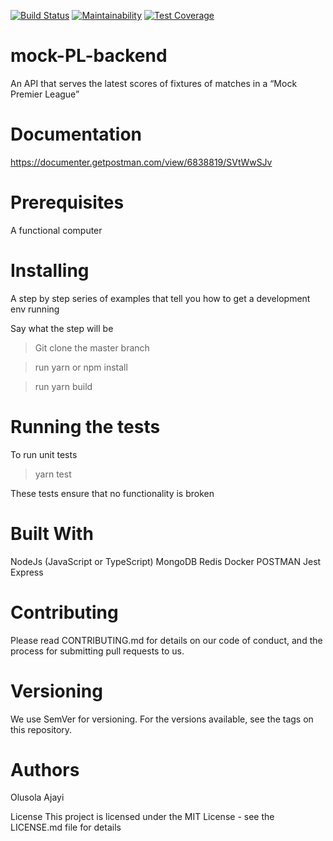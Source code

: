 [![Build Status](https://travis-ci.org/ebzeal/mock-PL.svg?branch=master)](https://travis-ci.org/ebzeal/mock-PL)
[![Maintainability](https://api.codeclimate.com/v1/badges/c956f510904737108f4d/maintainability)](https://codeclimate.com/github/ebzeal/mock-PL/maintainability)
[![Test Coverage](https://api.codeclimate.com/v1/badges/c956f510904737108f4d/test_coverage)](https://codeclimate.com/github/ebzeal/mock-PL/test_coverage)

# mock-PL-backend

An API that serves the latest scores of fixtures of matches in a “Mock Premier League”

# Documentation

https://documenter.getpostman.com/view/6838819/SVtWwSJv

# Prerequisites

A functional computer

# Installing

A step by step series of examples that tell you how to get a development env running

Say what the step will be

> Git clone the master branch

> run yarn or npm install

> run yarn build

# Running the tests

To run unit tests

> yarn test

These tests ensure that no functionality is broken

# Built With

NodeJs (JavaScript or TypeScript)
MongoDB
Redis
Docker
POSTMAN
Jest
Express

# Contributing

Please read CONTRIBUTING.md for details on our code of conduct, and the process for submitting pull requests to us.

# Versioning

We use SemVer for versioning. For the versions available, see the tags on this repository.

# Authors

Olusola Ajayi

License
This project is licensed under the MIT License - see the LICENSE.md file for details
